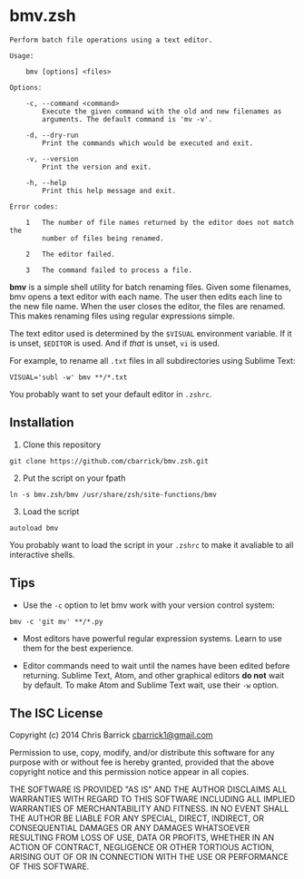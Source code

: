 bmv.zsh
=========================

```
Perform batch file operations using a text editor.

Usage:

    bmv [options] <files>

Options:

    -c, --command <command>
        Execute the given command with the old and new filenames as
        arguments. The default command is 'mv -v'.

    -d, --dry-run
        Print the commands which would be executed and exit.

    -v, --version
        Print the version and exit.

    -h, --help
        Print this help message and exit.

Error codes:

    1   The number of file names returned by the editor does not match the
        number of files being renamed.

    2   The editor failed.

    3   The command failed to process a file.
```

**bmv** is a simple shell utility for batch renaming files. Given some filenames, bmv opens a text editor with each name. The user then edits each line to the new file name. When the user closes the editor, the files are renamed. This makes renaming files using regular expressions simple.

The text editor used is determined by the `$VISUAL` environment variable. If it is unset, `$EDITOR` is used. And if *that* is unset, `vi` is used.

For example, to rename all `.txt` files in all subdirectories using Sublime Text:
```
VISUAL='subl -w' bmv **/*.txt
```

You probably want to set your default editor in `.zshrc`.


Installation
-------------------------

1. Clone this repository
```
git clone https://github.com/cbarrick/bmv.zsh.git
```

2. Put the script on your fpath
```
ln -s bmv.zsh/bmv /usr/share/zsh/site-functions/bmv
```

3. Load the script
```
autoload bmv
```

You probably want to load the script in your `.zshrc` to make it avaliable to all interactive shells.


Tips
-------------------------

- Use the `-c` option to let bmv work with your version control system:
```
bmv -c 'git mv' **/*.py
```

- Most editors have powerful regular expression systems. Learn to use them for the  best experience.

- Editor commands need to wait until the names have been edited before returning. Sublime Text, Atom, and other graphical editors **do not** wait by default. To make Atom and Sublime Text wait, use their `-w` option.


The ISC License
-------------------------

Copyright (c) 2014 Chris Barrick <cbarrick1@gmail.com>

Permission to use, copy, modify, and/or distribute this software for any purpose with or without fee is hereby granted, provided that the above copyright notice and this permission notice appear in all copies.

THE SOFTWARE IS PROVIDED "AS IS" AND THE AUTHOR DISCLAIMS ALL WARRANTIES WITH REGARD TO THIS SOFTWARE INCLUDING ALL IMPLIED WARRANTIES OF MERCHANTABILITY AND FITNESS. IN NO EVENT SHALL THE AUTHOR BE LIABLE FOR ANY SPECIAL, DIRECT, INDIRECT, OR CONSEQUENTIAL DAMAGES OR ANY DAMAGES WHATSOEVER RESULTING FROM LOSS OF USE, DATA OR PROFITS, WHETHER IN AN ACTION OF CONTRACT, NEGLIGENCE OR OTHER TORTIOUS ACTION, ARISING OUT OF OR IN CONNECTION WITH THE USE OR PERFORMANCE OF THIS SOFTWARE.
